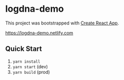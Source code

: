 # logdna-demo

This project was bootstrapped with [Create React App](https://github.com/facebook/create-react-app).


https://logdna-demo.netlify.com


## Quick Start

1. `yarn install`
2. `yarn start` (dev)
3. `yarn build` (prod)
